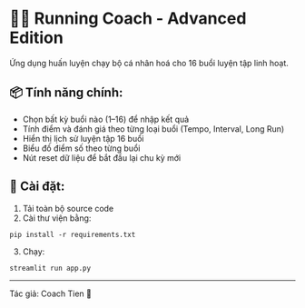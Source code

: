 
# 🏃‍♂️ Running Coach - Advanced Edition

Ứng dụng huấn luyện chạy bộ cá nhân hoá cho 16 buổi luyện tập linh hoạt.

## 📦 Tính năng chính:
- Chọn bất kỳ buổi nào (1–16) để nhập kết quả
- Tính điểm và đánh giá theo từng loại buổi (Tempo, Interval, Long Run)
- Hiển thị lịch sử luyện tập 16 buổi
- Biểu đồ điểm số theo từng buổi
- Nút reset dữ liệu để bắt đầu lại chu kỳ mới

## 🚀 Cài đặt:
1. Tải toàn bộ source code
2. Cài thư viện bằng:
```
pip install -r requirements.txt
```
3. Chạy:
```
streamlit run app.py
```

---

Tác giả: Coach Tien 🦁
